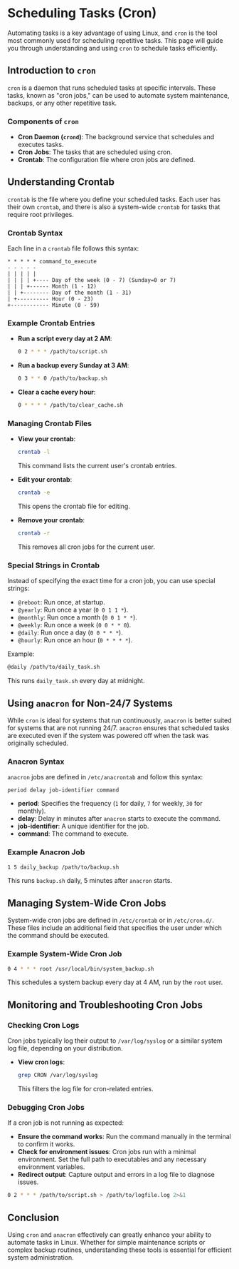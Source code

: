 # Scheduling Tasks (Cron)

Automating tasks is a key advantage of using Linux, and `cron` is the tool most commonly used for scheduling repetitive tasks. This page will guide you through understanding and using `cron` to schedule tasks efficiently.

## Introduction to `cron`

`cron` is a daemon that runs scheduled tasks at specific intervals. These tasks, known as "cron jobs," can be used to automate system maintenance, backups, or any other repetitive task.

### Components of `cron`

- **Cron Daemon (`crond`)**: The background service that schedules and executes tasks.
- **Cron Jobs**: The tasks that are scheduled using cron.
- **Crontab**: The configuration file where cron jobs are defined.

## Understanding Crontab

`crontab` is the file where you define your scheduled tasks. Each user has their own `crontab`, and there is also a system-wide `crontab` for tasks that require root privileges.

### Crontab Syntax

Each line in a `crontab` file follows this syntax:

```
* * * * * command_to_execute
- - - - -
| | | | |
| | | | +---- Day of the week (0 - 7) (Sunday=0 or 7)
| | | +------ Month (1 - 12)
| | +-------- Day of the month (1 - 31)
| +---------- Hour (0 - 23)
+------------ Minute (0 - 59)
```

### Example Crontab Entries

- **Run a script every day at 2 AM**:

    ```bash
    0 2 * * * /path/to/script.sh
    ```

- **Run a backup every Sunday at 3 AM**:

    ```bash
    0 3 * * 0 /path/to/backup.sh
    ```

- **Clear a cache every hour**:

    ```bash
    0 * * * * /path/to/clear_cache.sh
    ```

### Managing Crontab Files

- **View your crontab**:

    ```bash
    crontab -l
    ```

    This command lists the current user's crontab entries.

- **Edit your crontab**:

    ```bash
    crontab -e
    ```

    This opens the crontab file for editing.

- **Remove your crontab**:

    ```bash
    crontab -r
    ```

    This removes all cron jobs for the current user.

### Special Strings in Crontab

Instead of specifying the exact time for a cron job, you can use special strings:

- `@reboot`: Run once, at startup.
- `@yearly`: Run once a year (`0 0 1 1 *`).
- `@monthly`: Run once a month (`0 0 1 * *`).
- `@weekly`: Run once a week (`0 0 * * 0`).
- `@daily`: Run once a day (`0 0 * * *`).
- `@hourly`: Run once an hour (`0 * * * *`).

Example:

```bash
@daily /path/to/daily_task.sh
```

This runs `daily_task.sh` every day at midnight.

## Using `anacron` for Non-24/7 Systems

While `cron` is ideal for systems that run continuously, `anacron` is better suited for systems that are not running 24/7. `anacron` ensures that scheduled tasks are executed even if the system was powered off when the task was originally scheduled.

### Anacron Syntax

`anacron` jobs are defined in `/etc/anacrontab` and follow this syntax:

```
period delay job-identifier command
```

- **period**: Specifies the frequency (`1` for daily, `7` for weekly, `30` for monthly).
- **delay**: Delay in minutes after `anacron` starts to execute the command.
- **job-identifier**: A unique identifier for the job.
- **command**: The command to execute.

### Example Anacron Job

```bash
1 5 daily_backup /path/to/backup.sh
```

This runs `backup.sh` daily, 5 minutes after `anacron` starts.

## Managing System-Wide Cron Jobs

System-wide cron jobs are defined in `/etc/crontab` or in `/etc/cron.d/`. These files include an additional field that specifies the user under which the command should be executed.

### Example System-Wide Cron Job

```bash
0 4 * * * root /usr/local/bin/system_backup.sh
```

This schedules a system backup every day at 4 AM, run by the `root` user.

## Monitoring and Troubleshooting Cron Jobs

### Checking Cron Logs

Cron jobs typically log their output to `/var/log/syslog` or a similar system log file, depending on your distribution.

- **View cron logs**:

    ```bash
    grep CRON /var/log/syslog
    ```

    This filters the log file for cron-related entries.

### Debugging Cron Jobs

If a cron job is not running as expected:

- **Ensure the command works**: Run the command manually in the terminal to confirm it works.
- **Check for environment issues**: Cron jobs run with a minimal environment. Set the full path to executables and any necessary environment variables.
- **Redirect output**: Capture output and errors in a log file to diagnose issues.

```bash
0 2 * * * /path/to/script.sh > /path/to/logfile.log 2>&1
```

## Conclusion

Using `cron` and `anacron` effectively can greatly enhance your ability to automate tasks in Linux. Whether for simple maintenance scripts or complex backup routines, understanding these tools is essential for efficient system administration.
